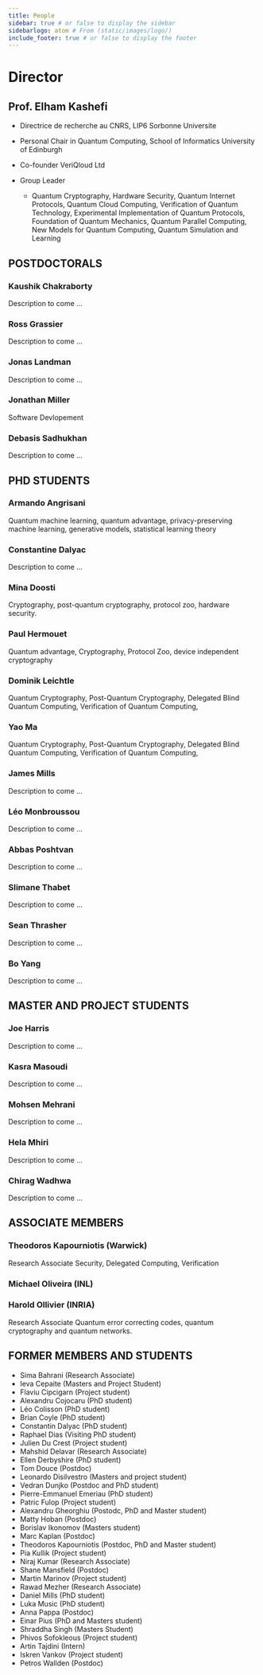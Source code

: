 ```yaml
---
title: People
sidebar: true # or false to display the sidebar
sidebarlogo: atom # From (static/images/logo/)
include_footer: true # or false to display the footer
---
```

# Director

## Prof. Elham Kashefi

+ Directrice de recherche au CNRS, LIP6 Sorbonne Universite
+ Personal Chair in Quantum Computing, School of Informatics University of Edinburgh
+ Co-founder VeriQloud Ltd
+ Group Leader

  - Quantum Cryptography, Hardware Security, Quantum Internet Protocols, Quantum Cloud Computing, Verification of Quantum Technology, Experimental Implementation of Quantum Protocols, Foundation of Quantum Mechanics, Quantum Parallel Computing, New Models for Quantum Computing, Quantum Simulation and Learning

## POSTDOCTORALS

### Kaushik Chakraborty

Description to come ... 

### Ross Grassier

Description to come ...

### Jonas Landman

Description to come ...

### Jonathan Miller

Software Devlopement

### Debasis Sadhukhan

Description to come ...


## PHD STUDENTS

### Armando Angrisani

Quantum machine learning, quantum advantage, privacy-preserving machine learning, generative models, statistical learning theory

### Constantine Dalyac

Description to come ...

### Mina Doosti

Cryptography, post-quantum cryptography, protocol zoo, hardware security.

### Paul Hermouet

Quantum advantage, Cryptography, Protocol Zoo, device independent cryptography

### Dominik Leichtle

Quantum Cryptography, Post-Quantum Cryptography, Delegated Blind Quantum Computing, Verification of Quantum Computing, 

### Yao Ma

Quantum Cryptography, Post-Quantum Cryptography, Delegated Blind Quantum Computing, Verification of Quantum Computing, 

### James Mills

Description to come ...

### Léo Monbroussou

Description to come ...

### Abbas Poshtvan 

Description to come ...

### Slimane Thabet

Description to come ...

### Sean Thrasher

Description to come ...

### Bo Yang

Description to come ...

## MASTER AND PROJECT STUDENTS

### Joe Harris

Description to come ...

### Kasra Masoudi

Description to come ...

### Mohsen Mehrani

Description to come ...

### Hela Mhiri

Description to come ...

### Chirag Wadhwa 

Description to come ...

## ASSOCIATE MEMBERS

### Theodoros Kapourniotis (Warwick)

Research Associate
Security, Delegated Computing, Verification

### Michael Oliveira (INL)

### Harold Ollivier (INRIA)

Research Associate
Quantum error correcting codes, quantum cryptography and quantum networks.

## FORMER MEMBERS AND STUDENTS

 + Sima Bahrani (Research Associate)
 + Ieva Cepaite (Masters and Project Student)
 + Flaviu Cipcigarn (Project student)
 + Alexandru Cojocaru (PhD student)
 + Léo Colisson (PhD student)
 + Brian Coyle (PhD student)
 + Constantin Dalyac (PhD student)
 + Raphael Dias (Visiting PhD student)
 + Julien Du Crest (Project student)
 + Mahshid Delavar (Research Associate)
 + Ellen Derbyshire (PhD student)
 + Tom Douce (Postdoc)
 + Leonardo Disilvestro (Masters and project student)
 + Vedran Dunjko (Postdoc and PhD student)
 + Pierre-Emmanuel Emeriau (PhD student)
 + Patric Fulop (Project student)
 + Alexandru Gheorghiu (Postodc, PhD and Master student)
 + Matty Hoban (Postdoc)
 + Borislav Ikonomov (Masters student)
 + Marc Kaplan (Postdoc)
 + Theodoros Kapourniotis (Postdoc, PhD and Master student)
 + Pia Kullik (Project student)
 + Niraj Kumar (Research Associate)
 + Shane Mansfield (Postdoc)
 + Martin Marinov (Project student)
 + Rawad Mezher (Research Associate)
 + Daniel Mills (PhD student)
 + Luka Music (PhD student)
 + Anna Pappa (Postdoc)
 + Einar Pius (PhD and Masters student)
 + Shraddha Singh (Masters Student)
 + Phivos Sofokleous (Project student)
 + Artin Tajdini (Intern)
 + Iskren Vankov (Project student)
 + Petros Wallden (Postdoc)

